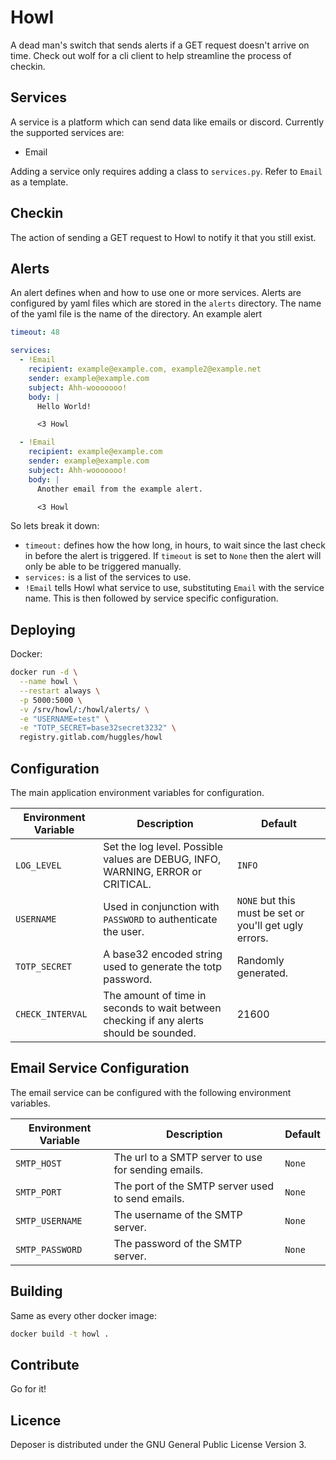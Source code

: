 # Howl
A dead man's switch that sends alerts if a GET request doesn't arrive on time.
Check out wolf for a cli client to help streamline the process of checkin.

## Services
A service is a platform which can send data like emails or discord. Currently
the supported services are:

 - Email

Adding a service only requires adding a class to `services.py`. Refer to
`Email` as a template.

## Checkin
The action of sending a GET request to Howl to notify it that you still exist.

## Alerts
An alert defines when and how to use one or more services. Alerts are
configured by yaml files which are stored in the `alerts` directory.
The name of the yaml file is the name of the directory. An example alert

```yaml
timeout: 48

services:
  - !Email
    recipient: example@example.com, example2@example.net
    sender: example@example.com
    subject: Ahh-wooooooo!
    body: |
      Hello World!

      <3 Howl

  - !Email
    recipient: example@example.com
    sender: example@example.com
    subject: Ahh-wooooooo!
    body: |
      Another email from the example alert.

      <3 Howl
```

So lets break it down:

- `timeout:` defines how the how long, in hours, to wait since the last check
in before the alert is triggered. If `timeout` is set to `None` then the alert
will only be able to be triggered manually.
- `services:` is a list of the services to use.
- `!Email` tells Howl what service to use, substituting `Email` with the service name. This is then followed by service
specific configuration.

## Deploying
Docker:

```sh
docker run -d \
  --name howl \
  --restart always \
  -p 5000:5000 \
  -v /srv/howl/:/howl/alerts/ \
  -e "USERNAME=test" \
  -e "TOTP_SECRET=base32secret3232" \
  registry.gitlab.com/huggles/howl
```

## Configuration
The main application environment variables
for configuration.

Environment Variable | Description | Default
--- | --- | ---
`LOG_LEVEL` | Set the log level. Possible values are DEBUG, INFO, WARNING, ERROR or CRITICAL. | `INFO`
`USERNAME` | Used in conjunction with `PASSWORD` to authenticate the user. | `NONE` but this must be set or you'll get ugly errors.
`TOTP_SECRET` | A base32 encoded string used to generate the totp password. | Randomly generated.
`CHECK_INTERVAL` | The amount of time in seconds to wait between checking if any alerts should be sounded. | 21600

## Email Service Configuration
The email service can be configured with the following environment variables.

Environment Variable | Description | Default
--- | --- | ---
`SMTP_HOST` | The url to a SMTP server to use for sending emails. | `None`
`SMTP_PORT` | The port of the SMTP server used to send emails. | `None`
`SMTP_USERNAME` | The username of the SMTP server. | `None`
`SMTP_PASSWORD` | The password of the SMTP server. | `None`

## Building
Same as every other docker image:

```sh
docker build -t howl .
```

## Contribute
Go for it!

## Licence
Deposer is distributed under the GNU General Public License Version 3.
